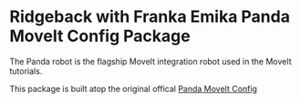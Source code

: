 # Ridgeback with Franka Emika Panda MoveIt Config Package

The Panda robot is the flagship MoveIt integration robot used in the MoveIt tutorials.

This package is built atop the original offical [Panda MoveIt Config](https://github.com/ros-planning/panda_moveit_config.git)
